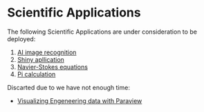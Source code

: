 # Scientific Applications

The following Scientific Applications are under consideration to be deployed:

1. [AI image recognition](ai-notebook)
2. [Shiny apllication](shiny-app)
3. [Navier-Stokes equations](cfd-training)
4. [Pi calculation](Pi.md)

Discarted due to we have not enough time:

* [Visualizing Engeneering data with Paraview](https://ask.cyberinfrastructure.org/t/how-do-i-run-paraview-or-openfoam-on-an-hpc-resource/644/2)
